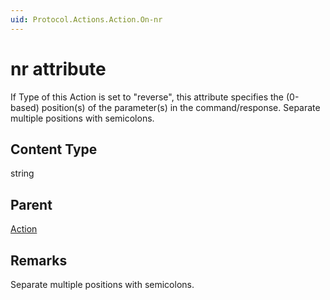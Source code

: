 ```yaml
---
uid: Protocol.Actions.Action.On-nr
---
```


# nr attribute

If Type of this Action is set to "reverse", this attribute specifies the (0-based) position(s) of the parameter(s) in the command/response. Separate multiple positions with semicolons.

## Content Type

string

## Parent

[Action](xref:Protocol.Actions.Action.On)

## Remarks

Separate multiple positions with semicolons.
